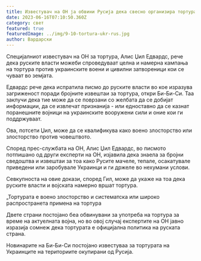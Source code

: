 ```yaml
---
title: Известувач на ОН ја обвини Русија дека свесно организира тортура во Украина
date: 2023-06-16T07:10:50.360Z
category: свет
featured: true
featuredImage: ../img/9-10-tortura-ukr-rus.jpg
author: Вардарски
---
```

Специјалниот известувач на ОН за тортура, Алис Џил Едвардс, рече дека руските власти можеби спроведуваат целна и намерна кампања на тортура против украинските воени и цивилни затвореници кои се чуваат во земјата.

Едвардс рече дека испратила писмо до руските власти во кое изразува загриженост поради бројните извештаи за тортура, откри Би-Би-Си. Таа заклучи дека тие може да се поврзани со желбата да се добијат информации, да се извлечат признанија - или едноставно да се казнат поранешните војници на украинските вооружени сили и оние кои ги поддржуваат.

Ова, потсети Џил, може да се квалификува како воено злосторство или злосторство против човештвото.

Според прес-службата на ОН, Алис Џил Едвардс, во писмото потпишано од други експерти на ОН, изјавила дека знаела за бројни сведоштва и извештаи за тоа како Русите мачеле, тепале, осакатувале приведени или заробувале Украинци и ги држеле во нехумани услови.

Севкупноста на овие докази, според Гил, може да укаже на тоа дека руските власти и војската намерно вршат тортура.

„Тортурата е воено злосторство и систематска или широко распространета примена на тортура

Двете страни постојано беа обвинувани за употреба на тортура за време на актуелната војна, но во овој случај експертите на ОН јавно изразија сомнеж дека тортурата е официјална политика на руската страна.

Новинарите на Би-Би-Си постојано известуваа за тортурата на Украинците на териториите окупирани од Русија.